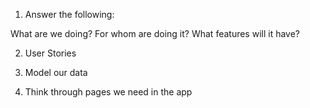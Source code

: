 1) Answer the following:

What are we doing?
For whom are doing it?
What features will it have?


2) User Stories

3) Model our data

4) Think through pages we need in the app

